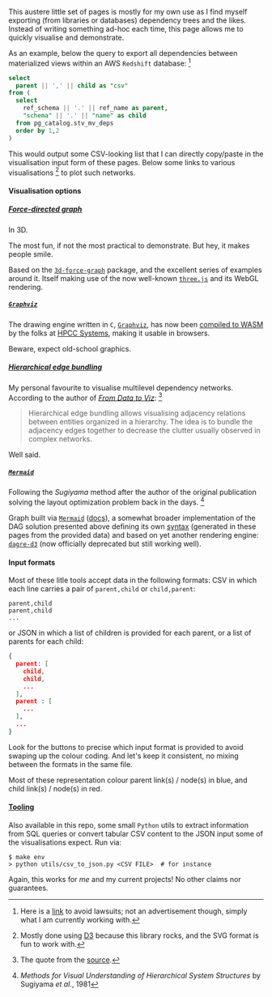 This austere little set of pages is mostly for my own use as I find myself exporting
(from libraries or databases) dependency trees and the likes. Instead of writing
something ad-hoc each time, this page allows me to quickly visualise and demonstrate.

As an example, below the query to export all dependencies between materialized views
within an AWS `Redshift` database: [^1]

```sql
select
  parent || ',' || child as "csv"
from (
  select
    ref_schema || '.' || ref_name as parent,
    "schema" || '.' || "name" as child
  from pg_catalog.stv_mv_deps
  order by 1,2
)
```

This would output some CSV-looking list that I can directly copy/paste in the
visualisation input form of these pages. Below some links to various visualisations [^2]
to plot such networks.

#### Visualisation options

##### [Force-directed graph](/force-directed-graph)

In 3D.

The most fun, if not the most practical to demonstrate. But hey, it makes people smile.

Based on the [`3d-force-graph`](https://github.com/vasturiano/3d-force-graph) package,
and the excellent series of examples around it. Itself making use of the now well-known
[`three.js`](https://github.com/mrdoob/three.js) and its WebGL rendering.

##### [`Graphviz`](/graphviz-graph)

The drawing engine written in `C`, [`Graphviz`](https://graphviz.org/), has now been
[compiled to WASM](https://hpcc-systems.github.io/hpcc-js-wasm/classes/graphviz.Graphviz.html)
by the folks at [HPCC Systems](https://hpccsystems.com/), making it usable in browsers.

Beware, expect old-school graphics.

##### [Hierarchical edge bundling](/hierarchical-edge-bundling)

My personal favourite to visualise multilevel dependency networks. According to the
author of [_From Data to Viz_](https://www.data-to-viz.com/): [^3]

> Hierarchical edge bundling allows visualising adjacency relations between entities
> organized in a hierarchy. The idea is to bundle the adjacency edges together to
> decrease the clutter usually observed in complex networks.

Well said.

##### [`Mermaid`](/mermaid-flowchart)

Following the _Sugiyama_ method after the author of the original publication solving the
layout optimization problem back in the days. [^4]

Graph built via [`Mermaid`](https://github.com/mermaid-js/mermaid)
([docs](https://mermaid.js.org/)), a somewhat broader implementation of the DAG solution
presented above defining its own [syntax](https://mermaid.js.org/syntax/flowchart.html)
(generated in these pages from the provided data) and based on yet another rendering
engine: [`dagre-d3`](https://github.com/dagrejs/dagre-d3) (now officially deprecated but
still working well).

#### Input formats

Most of these litle tools accept data in the following formats: CSV in which each line
carries a pair of `parent,child` or `child,parent`:

```csv
parent,child
parent,child
...
```

or JSON in which a list of children is provided for each parent, or a list of parents
for each child:

```json
{
  parent: [
    child,
    child,
    ...
  ],
  parent : [
    ...
  ],
  ...
}
```

Look for the buttons to precise which input format is provided to avoid swaping up the
colour coding. And let's keep it consistent, no mixing between the formats in the same
file.

Most of these representation colour parent link(s) / node(s) in blue, and child link(s)
/ node(s) in red.

#### [Tooling](/utils)

Also available in this repo, some small `Python` utils to extract information from SQL
queries or convert tabular CSV content to the JSON input some of the visualisations
expect. Run via:

```shell
$ make env
> python utils/csv_to_json.py <CSV FILE>  # for instance
```

Again, this works for _me_ and my current projects! No other claims nor guarantees. 

[^1]: Here is a [link](https://aws.amazon.com/redshift/) to avoid lawsuits; not an
      advertisement though, simply what I am currently working with.
[^2]: Mostly done using [D3](https://d3js.org/) because this library rocks, and the SVG
      format is fun to work with.
[^3]: The quote from the [source](https://www.data-to-viz.com/graph/edge_bundling.html).
[^4]: _Methods for Visual Understanding of Hierarchical System Structures_ by Sugiyama
      _et al._, 1981
